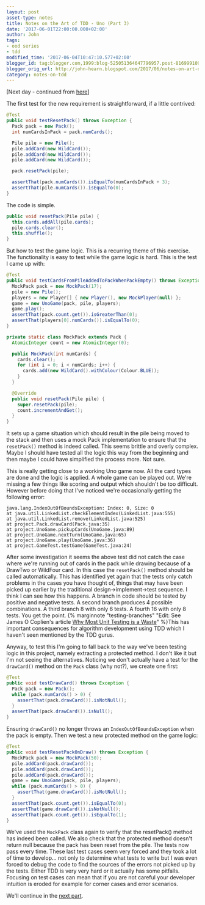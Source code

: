 ```yaml
---
layout: post
asset-type: notes
title: Notes on the Art of TDD - Uno (Part 3)
date: '2017-06-01T22:00:00.000+02:00'
author: John
tags:
- ood series
- tdd
modified_time: '2017-06-04T10:47:10.577+02:00'
blogger_id: tag:blogger.com,1999:blog-525051364647796957.post-8169991096469027570
blogger_orig_url: http://john-hearn.blogspot.com/2017/06/notes-on-art-of-tdd-uno-part-3.html
category: notes-on-tdd
---
```


[Next day - continued from [here](notes-on-art-of-tdd-uno-part-2.html)]

The first test for the new requirement is straightforward, if a little contrived:

```java
@Test
public void testResetPack() throws Exception {
  Pack pack = new Pack();
  int numCardsInPack = pack.numCards();

  Pile pile = new Pile();
  pile.addCard(new WildCard());
  pile.addCard(new WildCard());
  pile.addCard(new WildCard());

  pack.resetPack(pile);

  assertThat(pack.numCards()).isEqualTo(numCardsInPack + 3);
  assertThat(pile.numCards()).isEqualTo(0);
}
```

The code is simple.

```java
public void resetPack(Pile pile) {
  this.cards.addAll(pile.cards);
  pile.cards.clear();
  this.shuffle();
}
```

But how to test the game logic. This is a recurring theme of this exercise. The functionality is easy to test while the game logic is hard. This is the test I came up with:

```java
@Test
public void testCardsFromPileAddedToPackWhenPackEmpty() throws Exception {
  MockPack pack = new MockPack(17);
  pile = new Pile();
  players = new Player[] { new Player(), new MockPlayer(null) };
  game = new UnoGame(pack, pile, players);
  game.play();
  assertThat(pack.count.get()).isGreaterThan(0);
  assertThat(players[0].numCards()).isEqualTo(0);
}

private static class MockPack extends Pack {
  AtomicInteger count = new AtomicInteger(0);

  public MockPack(int numCards) {
    cards.clear();
    for (int i = 0; i < numCards; i++) {
      cards.add(new WildCard().withColour(Colour.BLUE));
    }
  }

  @Override
  public void resetPack(Pile pile) {
    super.resetPack(pile);
    count.incrementAndGet();
  }
}
```

It sets up a game situation which should result in the pile being moved to the stack and then uses a mock Pack implementation to ensure that the `resetPack()` method is indeed called. This seems brittle and overly complex. Maybe I should have tested all the logic this way from the beginning and then maybe I could have simplified the process more. Not sure.

This is really getting close to a working Uno game now. All the card types are done and the logic is applied. A whole game can be played out. We're missing a few things like scoring and output which shouldn't be too difficult. However before doing that I've noticed we're occasionally getting the following error:

```
java.lang.IndexOutOfBoundsException: Index: 0, Size: 0
at java.util.LinkedList.checkElementIndex(LinkedList.java:555)
at java.util.LinkedList.remove(LinkedList.java:525)
at project.Pack.drawCard(Pack.java:35)
at project.UnoGame.pickupCards(UnoGame.java:89)
at project.UnoGame.nextTurn(UnoGame.java:65)
at project.UnoGame.play(UnoGame.java:36)
at project.GameTest.testGame(GameTest.java:24)
```

After some investigation it seems the above test did not catch the case where we're running out of cards in the pack while drawing because of a DrawTwo or WildFour card. In this case the `resetPack()` method should be called automatically. This has identified yet again that the tests only catch problems in the cases you have thought of, things that may have been picked up earlier by the traditional design->implement->test sequence. I think I can see how this happens. A branch in code should be tested by positive and negative tests. A second branch produces 4 possible combinations. A third branch 8 with only 6 tests. A fourth 16 with only 8 tests. You get the point. {% marginnote "testing-branches" "Edit: See James O Coplien's article [Why Most Unit Testing is a Waste](http://rbcs-us.com/documents/Why-Most-Unit-Testing-is-Waste.pdf)" %}This has important consequences for algorithm development using TDD which I haven't seen mentioned by the TDD gurus.

Anyway, to test this I'm going to fall back to the way we've been testing logic in this project, namely extracting a protected method. I don't like it but I'm not seeing the alternatives. Noticing we don't actually have a test for the `drawCard()` method on the `Pack` class (why not?), we create one first:

```java
@Test
public void testDrawCard() throws Exception {
  Pack pack = new Pack();
  while (pack.numCards() > 0) {
    assertThat(pack.drawCard()).isNotNull();
  }
  assertThat(pack.drawCard()).isNull();
}
```

Ensuring `drawCard()` no longer throws an `IndexOutOfBoundsException` when the pack is empty. Then we test a new protected method on the game logic:

```java
@Test
public void testResetPackOnDraw() throws Exception {
  MockPack pack = new MockPack(50);
  pile.addCard(pack.drawCard());
  pile.addCard(pack.drawCard());
  pile.addCard(pack.drawCard());
  game = new UnoGame(pack, pile, players);
  while (pack.numCards() > 0) {
    assertThat(game.drawCard()).isNotNull();
  }
  assertThat(pack.count.get()).isEqualTo(0);
  assertThat(game.drawCard()).isNotNull();
  assertThat(pack.count.get()).isEqualTo(1);
}
```

We've used the `MockPack` class again to verify that the resetPack() method has indeed been called. We also check that the protected method doesn't return null because the pack has been reset from the pile. The tests now pass every time. These last test cases seem very forced and they took a lot of time to develop... not only to determine what tests to write but I was even forced to debug the code to find the sources of the errors not picked up by the tests. Either TDD is very very hard or it actually has some pitfalls. Focusing on test cases can mean that if you are not careful your developer intuition is eroded for example for corner cases and error scenarios.

We'll continue in the [next part](notes-on-art-of-tdd-uno-part-4.html).